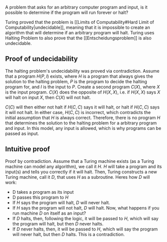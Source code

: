 A problem that asks for an arbitrary computer program and input, is it possible to determine if the program will run forever or halt?

Turing proved that the problem is [[Limits of Computability#Hard Limit of Computability|undecidable]], meaning that it is impossible to create an algorithm that will determine if an arbitrary program will halt. Turing uses Halting Problem to also prove that the [[Entscheidungsproblem]] is also undecidable.
## Proof of undecidability
The halting problem's undecidability was proved via contradiction. Assume that a program $H(P,I)$ exists, where $H$ is a program that always gives the solution to the halting problem, $P$ is the program to decide the halting program for, and $I$ is the input to $P$. Create a second program $C(X)$, where $X$ is the input program. $C(X)$ does the opposite of $H(X,X)$, i.e. if $H(X,X)$ says $X$ will halt on input $X$, then $C(X)$ will not halt.

$C(C)$ will then either not halt if $H(C,C)$ says it will halt, or halt if $H(C,C)$ says it will not halt. In either case, $H(C,C)$ is incorrect, which contradicts the initial assumption that $H$ is always correct. Therefore, there is no program $H$ that determines the solution to the halting problem for a arbitrary program and input. In this model, any input is allowed, which is why programs can be passed as input.
## Intuitive proof
Proof by contradiction. 
Assume that a Turing machine exists (as a Turing machine can model any algorithm), we call it $H$. $H$ will take a program and its input(s) and tells you correctly if it will halt. Then, Turing constructs a new Turing machine, call it $D$, that uses $H$ as a subroutine. Heres how $D$ will work:
- D takes a program as its input
- D passes this program to $H$
- If $H$ says the program will halt, $D$ will never halt.
- If $H$ says the program will not halt, $D$ will halt.
Now, what happens if you run machine $D$ on itself as an input?
- If $D$ halts, then, following the logic, it will be passed to $H$, which will say the program will halt, but then $D$ never halts.
- If $D$ never halts, then, it will be passed to $H$, which will say the program will never halt, but then $D$ halts.
This is a contradiction. 